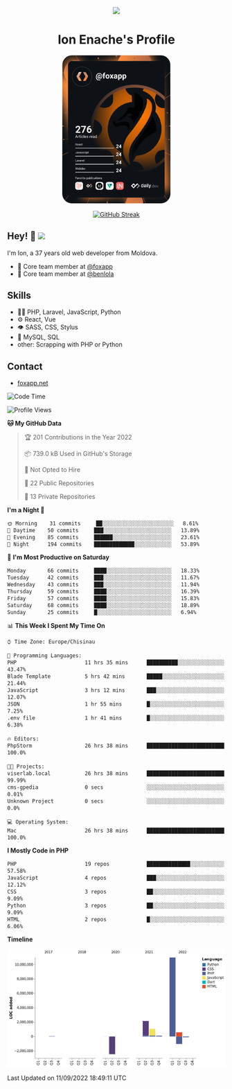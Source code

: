 <div id="header" align="center">
  <img src="https://media.giphy.com/media/M9gbBd9nbDrOTu1Mqx/giphy.gif" width="100"/>
	<h1>Ion Enache's Profile</h1>
</div>
<div align="center">
	<a href="https://app.daily.dev/foxapp"><img src="https://github.com/foxapp/foxapp/blob/master/devcard.svg" width="250" alt="Ion Enache's Dev Card"/></a>
</div>


<div align="center">
	
[![GitHub Streak](http://github-readme-streak-stats.herokuapp.com?user=foxapp&hide_border=true&date_format=M%20j%5B%2C%20Y%5D)](https://git.io/streak-stats)
	
</div>


## Hey! 👋 <img src="https://media.giphy.com/media/hvRJCLFzcasrR4ia7z/giphy.gif" width="30px"/>
I'm Ion, a 37 years old web developer from Moldova.


- 👥 Core team member at [@foxapp](https://github.com/foxapp)
- 👥 Core team member at [@benlola](https://github.com/benlola)

## Skills
- 👨‍💻 PHP, Laravel, JavaScript, Python
- ⚙️ React, Vue
- 👁️ SASS, CSS, Stylus
- 💽 MySQL, SQL
- other: Scrapping with PHP or Python

## Contact
- [foxapp.net](https://www.foxapp.net)

<!--START_SECTION:waka-->
![Code Time](http://img.shields.io/badge/Code%20Time-952%20hrs%2041%20mins-blue)

![Profile Views](http://img.shields.io/badge/Profile%20Views-0-blue)

**🐱 My GitHub Data** 

> 🏆 201 Contributions in the Year 2022
 > 
> 📦 739.0 kB Used in GitHub's Storage 
 > 
> 🚫 Not Opted to Hire
 > 
> 📜 22 Public Repositories 
 > 
> 🔑 13 Private Repositories  
 > 
**I'm a Night 🦉** 

```text
🌞 Morning    31 commits     ██░░░░░░░░░░░░░░░░░░░░░░░   8.61% 
🌆 Daytime    50 commits     ███░░░░░░░░░░░░░░░░░░░░░░   13.89% 
🌃 Evening    85 commits     ██████░░░░░░░░░░░░░░░░░░░   23.61% 
🌙 Night      194 commits    █████████████░░░░░░░░░░░░   53.89%

```
📅 **I'm Most Productive on Saturday** 

```text
Monday       66 commits     ████░░░░░░░░░░░░░░░░░░░░░   18.33% 
Tuesday      42 commits     ███░░░░░░░░░░░░░░░░░░░░░░   11.67% 
Wednesday    43 commits     ███░░░░░░░░░░░░░░░░░░░░░░   11.94% 
Thursday     59 commits     ████░░░░░░░░░░░░░░░░░░░░░   16.39% 
Friday       57 commits     ████░░░░░░░░░░░░░░░░░░░░░   15.83% 
Saturday     68 commits     ████░░░░░░░░░░░░░░░░░░░░░   18.89% 
Sunday       25 commits     █░░░░░░░░░░░░░░░░░░░░░░░░   6.94%

```


📊 **This Week I Spent My Time On** 

```text
⌚︎ Time Zone: Europe/Chisinau

💬 Programming Languages: 
PHP                      11 hrs 35 mins      ██████████░░░░░░░░░░░░░░░   43.47% 
Blade Template           5 hrs 42 mins       █████░░░░░░░░░░░░░░░░░░░░   21.44% 
JavaScript               3 hrs 12 mins       ███░░░░░░░░░░░░░░░░░░░░░░   12.07% 
JSON                     1 hr 55 mins        █░░░░░░░░░░░░░░░░░░░░░░░░   7.25% 
.env file                1 hr 41 mins        █░░░░░░░░░░░░░░░░░░░░░░░░   6.38%

🔥 Editors: 
PhpStorm                 26 hrs 38 mins      █████████████████████████   100.0%

🐱‍💻 Projects: 
viserlab.local           26 hrs 38 mins      █████████████████████████   99.99% 
cms-gpedia               0 secs              ░░░░░░░░░░░░░░░░░░░░░░░░░   0.01% 
Unknown Project          0 secs              ░░░░░░░░░░░░░░░░░░░░░░░░░   0.0%

💻 Operating System: 
Mac                      26 hrs 38 mins      █████████████████████████   100.0%

```

**I Mostly Code in PHP** 

```text
PHP                      19 repos            ██████████████░░░░░░░░░░░   57.58% 
JavaScript               4 repos             ███░░░░░░░░░░░░░░░░░░░░░░   12.12% 
CSS                      3 repos             ██░░░░░░░░░░░░░░░░░░░░░░░   9.09% 
Python                   3 repos             ██░░░░░░░░░░░░░░░░░░░░░░░   9.09% 
HTML                     2 repos             █░░░░░░░░░░░░░░░░░░░░░░░░   6.06%

```


**Timeline**

![Chart not found](https://raw.githubusercontent.com/foxapp/foxapp/master/charts/bar_graph.png) 


 Last Updated on 11/09/2022 18:49:11 UTC
<!--END_SECTION:waka-->
